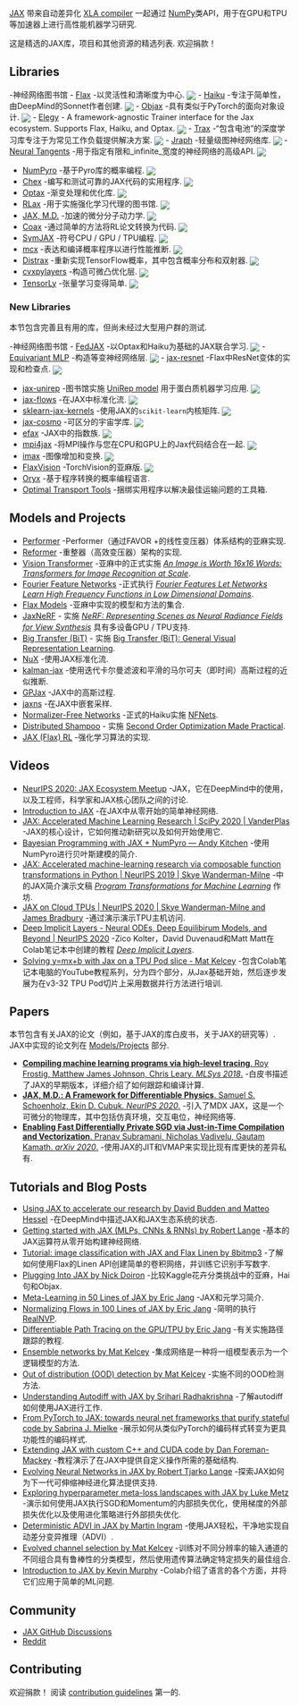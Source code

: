 <div class="github-widget" data-repo="n2cholas/awesome-jax"></div>
<script async src="https://pagead2.googlesyndication.com/pagead/js/adsbygoogle.js"></script><ins class="adsbygoogle" style="display:block" data-ad-client="ca-pub-6890694312814945" data-ad-slot="5473692530" data-ad-format="auto"  data-full-width-responsive="true"></ins><script>(adsbygoogle = window.adsbygoogle || []).push({});</script>
<!--lint ignore double-link-->

<!--lint ignore double-link-->
[JAX](https://github.com/google/jax) 带来自动差异化 [XLA compiler](https://www.tensorflow.org/xla) 一起通过 [NumPy](https://numpy.org/)类API，用于在GPU和TPU等加速器上进行高性能机器学习研究.
<!--lint enable double-link-->

这是精选的JAX库，项目和其他资源的精选列表. 欢迎捐款！



<a name="libraries" />

## Libraries

-神经网络图书馆
    - [Flax](https://raw.githubusercontent.com/google/flax) -以灵活性和清晰度为中心. <img src="https://img.shields.io/github/stars/google/flax?style=social" align="center">
    - [Haiku](https://raw.githubusercontent.com/deepmind/dm-haiku) -专注于简单性，由DeepMind的Sonnet作者创建. <img src="https://img.shields.io/github/stars/deepmind/dm-haiku?style=social" align="center">
    - [Objax](https://raw.githubusercontent.com/google/objax) -具有类似于PyTorch的面向对象设计. <img src="https://img.shields.io/github/stars/google/objax?style=social" align="center">
    - [Elegy](https://poets-ai.github.io/elegy/) - A framework-agnostic Trainer interface for the Jax ecosystem. Supports Flax, Haiku, and Optax. <img src="https://img.shields.io/github/stars/poets-ai/elegy?style=social" align="center">
    - [Trax](https://raw.githubusercontent.com/google/trax) -“包含电池”的深度学习库专注于为常见工作负载提供解决方案. <img src="https://img.shields.io/github/stars/google/trax?style=social" align="center">
    - [Jraph](https://raw.githubusercontent.com/deepmind/jraph) -轻量级图神经网络库. <img src="https://img.shields.io/github/stars/deepmind/jraph?style=social" align="center">
    - [Neural Tangents](https://raw.githubusercontent.com/google/neural-tangents) -用于指定有限和_infinite_宽度的神经网络的高级API. <img src="https://img.shields.io/github/stars/google/neural-tangents?style=social" align="center">
- [NumPyro](https://raw.githubusercontent.com/pyro-ppl/numpyro) -基于Pyro库的概率编程. <img src="https://img.shields.io/github/stars/pyro-ppl/numpyro?style=social" align="center">
- [Chex](https://raw.githubusercontent.com/deepmind/chex) -编写和测试可靠的JAX代码的实用程序. <img src="https://img.shields.io/github/stars/deepmind/chex?style=social" align="center">
- [Optax](https://raw.githubusercontent.com/deepmind/optax) -渐变处理和优化库. <img src="https://img.shields.io/github/stars/deepmind/optax?style=social" align="center">
- [RLax](https://raw.githubusercontent.com/deepmind/rlax) -用于实施强化学习代理的图书馆. <img src="https://img.shields.io/github/stars/deepmind/rlax?style=social" align="center">
- [JAX, M.D.](https://raw.githubusercontent.com/google/jax-md) -加速的微分分子动力学. <img src="https://img.shields.io/github/stars/google/jax-md?style=social" align="center">
- [Coax](https://raw.githubusercontent.com/coax-dev/coax) -通过简单的方法将RL论文转换为代码. <img src="https://img.shields.io/github/stars/coax-dev/coax?style=social" align="center">
- [SymJAX](https://raw.githubusercontent.com/SymJAX/SymJAX) -符号CPU / GPU / TPU编程. <img src="https://img.shields.io/github/stars/SymJAX/SymJAX?style=social" align="center">
- [mcx](https://raw.githubusercontent.com/rlouf/mcx) -表达和编译概率程序以进行性能推断. <img src="https://img.shields.io/github/stars/rlouf/mcx?style=social" align="center">
- [Distrax](https://raw.githubusercontent.com/deepmind/distrax) -重新实现TensorFlow概率，其中包含概率分布和双射器. <img src="https://img.shields.io/github/stars/deepmind/distrax?style=social" align="center">
- [cvxpylayers](https://raw.githubusercontent.com/cvxgrp/cvxpylayers) -构造可微凸优化层. <img src="https://img.shields.io/github/stars/cvxgrp/cvxpylayers?style=social" align="center">
- [TensorLy](https://raw.githubusercontent.com/tensorly/tensorly) -张量学习变得简单. <img src="https://img.shields.io/github/stars/tensorly/tensorly?style=social" align="center">

<a name="new-libraries" />

### New Libraries

本节包含完善且有用的库，但尚未经过大型用户群的测试.

-神经网络图书馆
    - [FedJAX](https://raw.githubusercontent.com/google/fedjax) -以Optax和Haiku为基础的JAX联合学习. <img src="https://img.shields.io/github/stars/google/fedjax?style=social" align="center">
    - [Equivariant MLP](https://raw.githubusercontent.com/mfinzi/equivariant-MLP) -构造等变神经网络层. <img src="https://img.shields.io/github/stars/mfinzi/equivariant-MLP?style=social" align="center">
    - [jax-resnet](https://raw.githubusercontent.com/n2cholas/jax-resnet/) -Flax中ResNet变体的实现和检查点. <img src="https://img.shields.io/github/stars/n2cholas/jax-resnet?style=social" align="center">
- [jax-unirep](https://raw.githubusercontent.com/ElArkk/jax-unirep) -图书馆实施 [UniRep model](https://www.nature.com/articles/s41592-019-0598-1) 用于蛋白质机器学习应用. <img src="https://img.shields.io/github/stars/ElArkk/jax-unirep?style=social" align="center">
- [jax-flows](https://raw.githubusercontent.com/ChrisWaites/jax-flows) -在JAX中标准化流. <img src="https://img.shields.io/github/stars/ChrisWaites/jax-flows?style=social" align="center">
- [sklearn-jax-kernels](https://raw.githubusercontent.com/ExpectationMax/sklearn-jax-kernels) -使用JAX的`scikit-learn`内核矩阵. <img src="https://img.shields.io/github/stars/ExpectationMax/sklearn-jax-kernels?style=social" align="center">
- [jax-cosmo](https://raw.githubusercontent.com/DifferentiableUniverseInitiative/jax_cosmo) -可区分的宇宙学库. <img src="https://img.shields.io/github/stars/DifferentiableUniverseInitiative/jax_cosmo?style=social" align="center">
- [efax](https://raw.githubusercontent.com/NeilGirdhar/efax) -JAX中的指数族. <img src="https://img.shields.io/github/stars/NeilGirdhar/efax?style=social" align="center">
- [mpi4jax](https://raw.githubusercontent.com/PhilipVinc/mpi4jax) -将MPI操作与您在CPU和GPU上的Jax代码结合在一起. <img src="https://img.shields.io/github/stars/PhilipVinc/mpi4jax?style=social" align="center">
- [imax](https://raw.githubusercontent.com/4rtemi5/imax) -图像增加和变换. <img src="https://img.shields.io/github/stars/4rtemi5/imax?style=social" align="center">
- [FlaxVision](https://raw.githubusercontent.com/rolandgvc/flaxvision) -TorchVision的亚麻版. <img src="https://img.shields.io/github/stars/rolandgvc/flaxvision?style=social" align="center">
- [Oryx](https://github.com/tensorflow/probability/tree/master/spinoffs/oryx) -基于程序转换的概率编程语言.
- [Optimal Transport Tools](https://github.com/google-research/ott) -捆绑实用程序以解决最佳运输问题的工具箱.

<a name="models-and-projects" />

## Models and Projects

- [Performer](https://github.com/google-research/google-research/tree/master/performer/fast_attention/jax) -Performer（通过FAVOR +的线性变压器）体系结构的亚麻实现.
- [Reformer](https://github.com/google/trax/tree/master/trax/models/reformer) -重整器（高效变压器）架构的实现.
- [Vision Transformer](https://github.com/google-research/vision_transformer) -亚麻中的正式实施 [_An Image is Worth 16x16 Words: Transformers for Image Recognition at Scale_](https://arxiv.org/abs/2010.11929).
- [Fourier Feature Networks](https://github.com/tancik/fourier-feature-networks) -正式执行 [_Fourier Features Let Networks Learn High Frequency Functions in Low Dimensional Domains_](https://people.eecs.berkeley.edu/~bmild/fourfeat).
- [Flax Models](https://github.com/google-research/google-research/tree/master/flax_models) -亚麻中实现的模型和方法的集合.
- [JaxNeRF](https://github.com/google-research/google-research/tree/master/jaxnerf) - 实施 [_NeRF: Representing Scenes as Neural Radiance Fields for View Synthesis_](http://www.matthewtancik.com/nerf) 具有多设备GPU / TPU支持.
- [Big Transfer (BiT)](https://github.com/google-research/big_transfer) - 实施 [Big Transfer (BiT): General Visual Representation Learning](https://arxiv.org/abs/1912.11370).
- [NuX](https://github.com/Information-Fusion-Lab-Umass/NuX) -使用JAX标准化流.
- [kalman-jax](https://github.com/AaltoML/kalman-jax) -使用迭代卡尔曼滤波和平滑的马尔可夫（即时间）高斯过程的近似推断.
- [GPJax](https://github.com/thomaspinder/GPJax) -JAX中的高斯过程.
- [jaxns](https://github.com/Joshuaalbert/jaxns) -在JAX中嵌套采样.
- [Normalizer-Free Networks](https://github.com/deepmind/deepmind-research/tree/master/nfnets) -正式的Haiku实施 [NFNets](https://arxiv.org/abs/2102.06171).
- [Distributed Shampoo](https://github.com/google-research/google-research/tree/master/scalable_shampoo) - 实施 [Second Order Optimization Made Practical](https://arxiv.org/abs/2002.09018).
- [JAX (Flax) RL](https://github.com/ikostrikov/jax-rl) -强化学习算法的实现.

<a name="videos" />

## Videos

- [NeurIPS 2020: JAX Ecosystem Meetup](https://www.youtube.com/watch?v=iDxJxIyzSiM) -JAX，它在DeepMind中的使用，以及工程师，科学家和JAX核心团队之间的讨论.
- [Introduction to JAX](https://youtu.be/0mVmRHMaOJ4) -在JAX中从零开始的简单神经网络.
- [JAX: Accelerated Machine Learning Research | SciPy 2020 | VanderPlas](https://youtu.be/z-WSrQDXkuM) -JAX的核心设计，它如何推动新研究以及如何开始使用它.
- [Bayesian Programming with JAX + NumPyro — Andy Kitchen](https://youtu.be/CecuWGpoztw) -使用NumPyro进行贝叶斯建模的简介.
- [JAX: Accelerated machine-learning research via composable function transformations in Python | NeurIPS 2019 | Skye Wanderman-Milne](https://slideslive.com/38923687/jax-accelerated-machinelearning-research-via-composable-function-transformations-in-python) -中的JAX简介演示文稿 [_Program Transformations for Machine Learning_](https://program-transformations.github.io) 作坊.
- [JAX on Cloud TPUs | NeurIPS 2020 | Skye Wanderman-Milne and James Bradbury](https://drive.google.com/file/d/1jKxefZT1xJDUxMman6qrQVed7vWI0MIn/edit) -通过演示演示TPU主机访问.
- [Deep Implicit Layers - Neural ODEs, Deep Equilibirum Models, and Beyond | NeurIPS 2020](https://slideslive.com/38935810/deep-implicit-layers-neural-odes-equilibrium-models-and-beyond) -Zico Kolter，David Duvenaud和Matt Matt在Colab笔记本中创建的教程 [_Deep Implicit Layers_](http://implicit-layers-tutorial.org).
- [Solving y=mx+b with Jax on a TPU Pod slice - Mat Kelcey](http://matpalm.com/blog/ymxb_pod_slice/) -包含Colab笔记本电脑的YouTube教程系列，分为四个部分，从Jax基础开始，然后逐步发展为在v3-32 TPU Pod切片上采用数据并行方法进行培训.

<a name="papers" />

## Papers

本节包含有关JAX的论文（例如，基于JAX的库白皮书，关于JAX的研究等）.  JAX中实现的论文列在 [Models/Projects](#projects) 部分.

<!--lint ignore awesome-list-item-->
- [__Compiling machine learning programs via high-level tracing__. Roy Frostig, Matthew James Johnson, Chris Leary. _MLSys 2018_.](https://mlsys.org/Conferences/doc/2018/146.pdf) -白皮书描述了JAX的早期版本，详细介绍了如何跟踪和编译计算.
- [__JAX, M.D.: A Framework for Differentiable Physics__. Samuel S. Schoenholz, Ekin D. Cubuk. _NeurIPS 2020_.](https://arxiv.org/abs/1912.04232) -引入了MDX JAX，这是一个可微分的物理库，其中包括仿真环境，交互电位，神经网络等.
- [__Enabling Fast Differentially Private SGD via Just-in-Time Compilation and Vectorization__. Pranav Subramani, Nicholas Vadivelu, Gautam Kamath. _arXiv 2020_.](https://arxiv.org/abs/2010.09063) -使用JAX的JIT和VMAP来实现比现有库更快的差异私有.
<!--lint enable awesome-list-item-->

<a name="tutorials-and-blog-posts" />

## Tutorials and Blog Posts

- [Using JAX to accelerate our research by David Budden and Matteo Hessel](https://deepmind.com/blog/article/using-jax-to-accelerate-our-research) -在DeepMind中描述JAX和JAX生态系统的状态.
- [Getting started with JAX (MLPs, CNNs & RNNs) by Robert Lange](https://roberttlange.github.io/posts/2020/03/blog-post-10/) -基本的JAX运算符从零开始构建神经网络.
- [Tutorial: image classification with JAX and Flax Linen by 8bitmp3](https://github.com/8bitmp3/JAX-Flax-Tutorial-Image-Classification-with-Linen) -了解如何使用Flax的Linen API创建简单的卷积网络，并训练它识别手写数字.
- [Plugging Into JAX by Nick Doiron](https://medium.com/swlh/plugging-into-jax-16c120ec3302) -比较Kaggle花卉分类挑战中的亚麻，Hai句和Objax.
- [Meta-Learning in 50 Lines of JAX by Eric Jang](https://blog.evjang.com/2019/02/maml-jax.html) -JAX和元学习简介.
- [Normalizing Flows in 100 Lines of JAX by Eric Jang](https://blog.evjang.com/2019/07/nf-jax.html) -简明的执行 [RealNVP](https://arxiv.org/abs/1605.08803).
- [Differentiable Path Tracing on the GPU/TPU by Eric Jang](https://blog.evjang.com/2019/11/jaxpt.html) -有关实施路径跟踪的教程.
- [Ensemble networks by Mat Kelcey](http://matpalm.com/blog/ensemble_nets) -集成网络是一种将一组模型表示为一个逻辑模型的方法.
- [Out of distribution (OOD) detection by Mat Kelcey](http://matpalm.com/blog/ood_using_focal_loss) -实施不同的OOD检测方法.
- [Understanding Autodiff with JAX by Srihari Radhakrishna](https://www.radx.in/jax.html) -了解autodiff如何使用JAX进行工作.
- [From PyTorch to JAX: towards neural net frameworks that purify stateful code by Sabrina J. Mielke](https://sjmielke.com/jax-purify.htm) -展示如何从类似PyTorch的编码样式转变为更具功能性的编码样式.
- [Extending JAX with custom C++ and CUDA code by Dan Foreman-Mackey](https://github.com/dfm/extending-jax) -教程演示了在JAX中提供自定义操作所需的基础结构.
- [Evolving Neural Networks in JAX by Robert Tjarko Lange](https://roberttlange.github.io/posts/2021/02/cma-es-jax/) -探索JAX如何为下一代可伸缩神经进化算法提供支持.
- [Exploring hyperparameter meta-loss landscapes with JAX by Luke Metz](http://lukemetz.com/exploring-hyperparameter-meta-loss-landscapes-with-jax/) -演示如何使用JAX执行SGD和Momentum的内部损失优化，使用梯度的外部损失优化以及使用进化策略进行外部损失优化.
- [Deterministic ADVI in JAX by Martin Ingram](https://martiningram.github.io/deterministic-advi/) -使用JAX轻松，干净地实现自动差分变异推理（ADVI）.
- [Evolved channel selection by Mat Kelcey](http://matpalm.com/blog/evolved_channel_selection/) -训练对不同分辨率的输入通道的不同组合具有鲁棒性的分类模型，然后使用遗传算法确定特定损失的最佳组合.
- [Introduction to JAX by Kevin Murphy](https://colab.research.google.com/github/probml/pyprobml/blob/master/book1/supplements/jax_intro.ipynb) -Colab介绍了语言的各个方面，并将它们应用于简单的ML问题.

<a name="community" />

## Community

- [JAX GitHub Discussions](https://github.com/google/jax/discussions)
- [Reddit](https://www.reddit.com/r/JAX/)

## Contributing

欢迎捐款！ 阅读 [contribution guidelines](https://github.com/n2cholas/awesome-jax/blob/master/contributing.md) 第一的.
